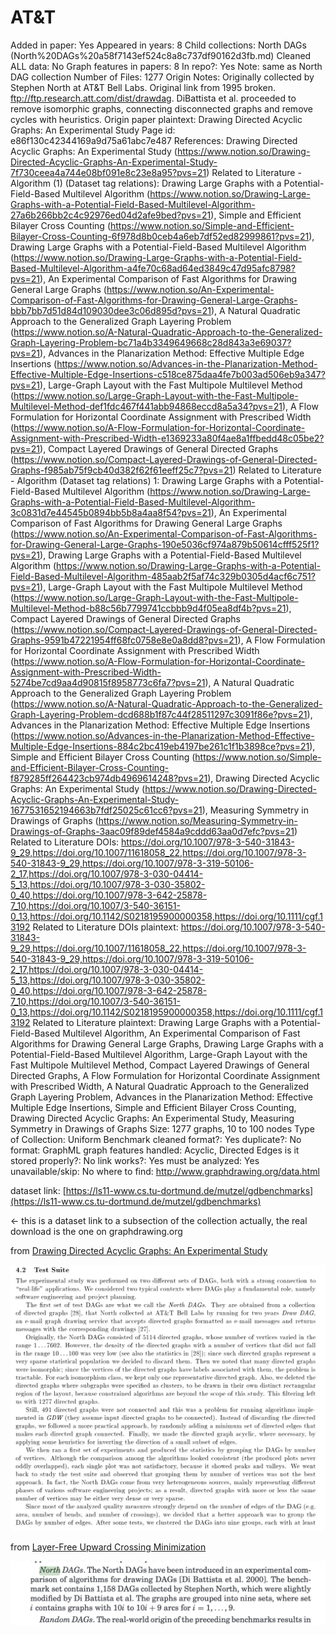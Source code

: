 # AT&T

Added in paper: Yes
Appeared in years: 8
Child collections: North DAGs (North%20DAGs%20a58f7143ef524c8a8c737df90162d3fb.md)
Cleaned ALL data: No
Graph features in papers: 8
In repo?: Yes
Note: same as North DAG collection
Number of Files: 1277
Origin Notes: Originally collected by Stephen North at AT&T Bell Labs. Original link from 1995 broken. ftp://ftp.research.att.com/dist/drawdag.
DiBattista et al. proceeded to remove isomorphic graphs, connecting disconnected graphs and remove cycles with heuristics. 
Origin paper plaintext: Drawing Directed Acyclic Graphs: An Experimental Study
Page id: e86f130c42344169a9d75a61abc7e487
References: Drawing Directed Acyclic Graphs: An Experimental Study (https://www.notion.so/Drawing-Directed-Acyclic-Graphs-An-Experimental-Study-7f730ceea4a744e08bf091e8c23e8a95?pvs=21)
Related to Literature - Algorithm (1) (Dataset tag relations): Drawing Large Graphs with a Potential-Field-Based Multilevel Algorithm (https://www.notion.so/Drawing-Large-Graphs-with-a-Potential-Field-Based-Multilevel-Algorithm-27a6b266bb2c4c92976ed04d2afe9bed?pvs=21), Simple and Efficient Bilayer Cross Counting (https://www.notion.so/Simple-and-Efficient-Bilayer-Cross-Counting-6f978d8b0ceb4a6eb7df52ed82999861?pvs=21), Drawing Large Graphs with a Potential-Field-Based Multilevel Algorithm (https://www.notion.so/Drawing-Large-Graphs-with-a-Potential-Field-Based-Multilevel-Algorithm-a4fe70c68ad64ed3849c47d95afc8798?pvs=21), An Experimental Comparison of Fast Algorithms for Drawing General Large Graphs (https://www.notion.so/An-Experimental-Comparison-of-Fast-Algorithms-for-Drawing-General-Large-Graphs-bbb7bb7d51d84d109030dee3c06d895d?pvs=21), A Natural Quadratic Approach to the Generalized Graph Layering Problem (https://www.notion.so/A-Natural-Quadratic-Approach-to-the-Generalized-Graph-Layering-Problem-bc71a4b3349649668c28d843a3e69037?pvs=21), Advances in the Planarization Method: Effective Multiple Edge Insertions (https://www.notion.so/Advances-in-the-Planarization-Method-Effective-Multiple-Edge-Insertions-c518ce875daa4fe7b003ad506eb9a347?pvs=21), Large-Graph Layout with the Fast Multipole Multilevel Method (https://www.notion.so/Large-Graph-Layout-with-the-Fast-Multipole-Multilevel-Method-def1fdc467f441abb94868eccd8a5a34?pvs=21), A Flow Formulation for Horizontal Coordinate Assignment with Prescribed Width (https://www.notion.so/A-Flow-Formulation-for-Horizontal-Coordinate-Assignment-with-Prescribed-Width-e1369233a80f4ae8a1ffbedd48c05be2?pvs=21), Compact Layered Drawings of General Directed Graphs (https://www.notion.so/Compact-Layered-Drawings-of-General-Directed-Graphs-f985ab75f9cb40d382f62f61eeff25c7?pvs=21)
Related to Literature - Algorithm (Dataset tag relations) 1: Drawing Large Graphs with a Potential-Field-Based Multilevel Algorithm (https://www.notion.so/Drawing-Large-Graphs-with-a-Potential-Field-Based-Multilevel-Algorithm-3c0831d7e44545b0894bb5b8a4aa8f54?pvs=21), An Experimental Comparison of Fast Algorithms for Drawing General Large Graphs (https://www.notion.so/An-Experimental-Comparison-of-Fast-Algorithms-for-Drawing-General-Large-Graphs-190e5036cf974a879b50614cfff525f1?pvs=21), Drawing Large Graphs with a Potential-Field-Based Multilevel Algorithm (https://www.notion.so/Drawing-Large-Graphs-with-a-Potential-Field-Based-Multilevel-Algorithm-485aab2f5af74c329b0305d4acf6c751?pvs=21), Large-Graph Layout with the Fast Multipole Multilevel Method (https://www.notion.so/Large-Graph-Layout-with-the-Fast-Multipole-Multilevel-Method-b88c56b7799741ccbbb9d4f05ea8df4b?pvs=21), Compact Layered Drawings of General Directed Graphs (https://www.notion.so/Compact-Layered-Drawings-of-General-Directed-Graphs-9591b47221954ff68fc0758e8e0a8dd8?pvs=21), A Flow Formulation for Horizontal Coordinate Assignment with Prescribed Width (https://www.notion.so/A-Flow-Formulation-for-Horizontal-Coordinate-Assignment-with-Prescribed-Width-5274be7cd9aa4d90815f8958773c6fa7?pvs=21), A Natural Quadratic Approach to the Generalized Graph Layering Problem (https://www.notion.so/A-Natural-Quadratic-Approach-to-the-Generalized-Graph-Layering-Problem-dcd688b1f87c44f28511297c3091f86e?pvs=21), Advances in the Planarization Method: Effective Multiple Edge Insertions (https://www.notion.so/Advances-in-the-Planarization-Method-Effective-Multiple-Edge-Insertions-884c2bc419eb4197be261c1f1b3898ce?pvs=21), Simple and Efficient Bilayer Cross Counting (https://www.notion.so/Simple-and-Efficient-Bilayer-Cross-Counting-f879285ff264423cb974db4969614248?pvs=21), Drawing Directed Acyclic Graphs: An Experimental Study (https://www.notion.so/Drawing-Directed-Acyclic-Graphs-An-Experimental-Study-1677531652194663b7fdf25025c61cc6?pvs=21), Measuring Symmetry in Drawings of Graphs (https://www.notion.so/Measuring-Symmetry-in-Drawings-of-Graphs-3aac09f89def4584a9cddd63aa0d7efc?pvs=21)
Related to Literature DOIs: https://doi.org/10.1007/978-3-540-31843-9_29,https://doi.org/10.1007/11618058_22,https://doi.org/10.1007/978-3-540-31843-9_29,https://doi.org/10.1007/978-3-319-50106-2_17,https://doi.org/10.1007/978-3-030-04414-5_13,https://doi.org/10.1007/978-3-030-35802-0_40,https://doi.org/10.1007/978-3-642-25878-7_10,https://doi.org/10.1007/3-540-36151-0_13,https://doi.org/10.1142/S0218195900000358,https://doi.org/10.1111/cgf.13192
Related to Literature DOIs plaintext: https://doi.org/10.1007/978-3-540-31843-9_29,https://doi.org/10.1007/11618058_22,https://doi.org/10.1007/978-3-540-31843-9_29,https://doi.org/10.1007/978-3-319-50106-2_17,https://doi.org/10.1007/978-3-030-04414-5_13,https://doi.org/10.1007/978-3-030-35802-0_40,https://doi.org/10.1007/978-3-642-25878-7_10,https://doi.org/10.1007/3-540-36151-0_13,https://doi.org/10.1142/S0218195900000358,https://doi.org/10.1111/cgf.13192
Related to Literature plaintext: Drawing Large Graphs with a Potential-Field-Based Multilevel Algorithm, An Experimental Comparison of Fast Algorithms for Drawing General Large Graphs, Drawing Large Graphs with a Potential-Field-Based Multilevel Algorithm, Large-Graph Layout with the Fast Multipole Multilevel Method, Compact Layered Drawings of General Directed Graphs, A Flow Formulation for Horizontal Coordinate Assignment with Prescribed Width, A Natural Quadratic Approach to the Generalized Graph Layering Problem, Advances in the Planarization Method: Effective Multiple Edge Insertions, Simple and Efficient Bilayer Cross Counting, Drawing Directed Acyclic Graphs: An Experimental Study, Measuring Symmetry in Drawings of Graphs
Size: 1277 graphs, 10 to 100 nodes
Type of Collection: Uniform Benchmark
cleaned format?: Yes
duplicate?: No
format: GraphML
graph features handled: Acyclic, Directed Edges
is it stored properly?: No
link works?: Yes
must be analyzed: Yes
unavailable/skip: No
where to find: http://www.graphdrawing.org/data.html

dataset link: [https://ls11-www.cs.tu-dortmund.de/mutzel/gdbenchmarks](https://ls11-www.cs.tu-dortmund.de/mutzel/gdbenchmarks)

← this is a dataset link to a subsection of the collection actually, the real download is the one on graphdrawing.org

from [Drawing Directed Acyclic Graphs: An Experimental Study](https://www.notion.so/Drawing-Directed-Acyclic-Graphs-An-Experimental-Study-1677531652194663b7fdf25025c61cc6?pvs=21) 

 

![Untitled](North%20DAGs%20a58f7143ef524c8a8c737df90162d3fb/Untitled.png)

from [Layer-Free Upward Crossing Minimization](https://www.notion.so/Layer-Free-Upward-Crossing-Minimization-676f8a507ff343b5ae83c34446796fb5?pvs=21) 

![Untitled](North%20DAGs%20a58f7143ef524c8a8c737df90162d3fb/Untitled%201.png)